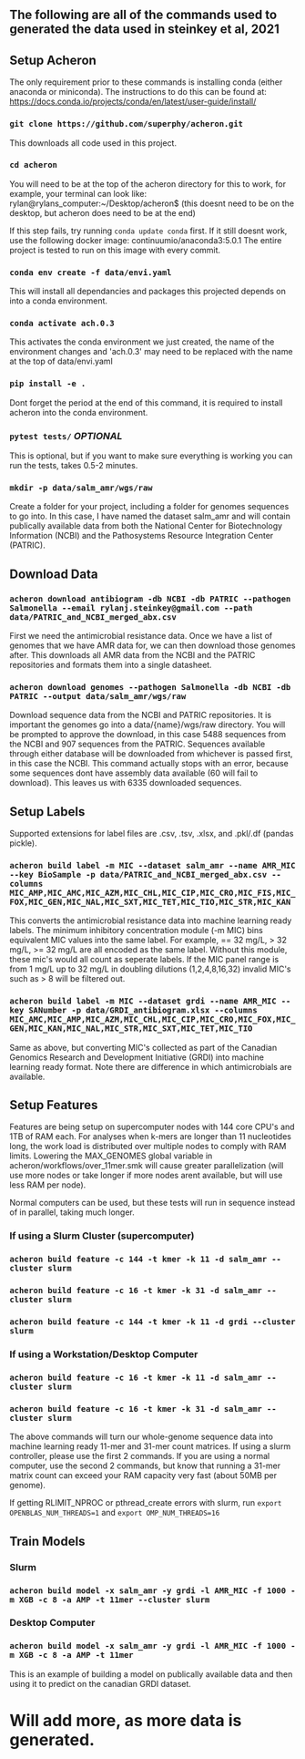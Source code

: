 ## The following are all of the commands used to generated the data used in steinkey et al, 2021

## Setup Acheron
The only requirement prior to these commands is installing conda (either anaconda or miniconda). The instructions to do this can be found at: https://docs.conda.io/projects/conda/en/latest/user-guide/install/

### `git clone https://github.com/superphy/acheron.git`
This downloads all code used in this project.

### `cd acheron`
You will need to be at the top of the acheron directory for this to work, for example, your terminal can look like: rylan@rylans_computer:~/Desktop/acheron$
(this doesnt need to be on the desktop, but acheron does need to be at the end)

If this step fails, try running `conda update conda` first.
If it still doesnt work, use the following docker image: continuumio/anaconda3:5.0.1
The entire project is tested to run on this image with every commit.

### `conda env create -f data/envi.yaml`
This will install all dependancies and packages this projected depends on into a conda environment.

### `conda activate ach.0.3`
This activates the conda environment we just created, the name of the environment changes and 'ach.0.3' may need to be replaced with the name at the top of data/envi.yaml

### `pip install -e .`
Dont forget the period at the end of this command, it is required to install acheron into the conda environment.

### `pytest tests/` *OPTIONAL*
This is optional, but if you want to make sure everything is working you can run the tests, takes 0.5-2 minutes.

### `mkdir -p data/salm_amr/wgs/raw`
Create a folder for your project, including a folder for genomes sequences to go into. In this case, I have named the dataset salm_amr and will contain publically available data from both the National Center for Biotechnology Information (NCBI) and the Pathosystems Resource Integration Center (PATRIC).

## Download Data

### `acheron download antibiogram -db NCBI -db PATRIC --pathogen Salmonella --email rylanj.steinkey@gmail.com --path data/PATRIC_and_NCBI_merged_abx.csv`
First we need the antimicrobial resistance data. Once we have a list of genomes that we have AMR data for, we can then download those genomes after. This downloads all AMR data from the NCBI and the PATRIC repositories and formats them into a single datasheet.

### `acheron download genomes --pathogen Salmonella -db NCBI -db PATRIC --output data/salm_amr/wgs/raw`
Download sequence data from the NCBI and PATRIC repositories. It is important the genomes go into a data/{name}/wgs/raw directory. You will be prompted to approve the download, in this case 5488 sequences from the NCBI and 907 sequences from the PATRIC. Sequences available through either database will be downloaded from whichever is passed first, in this case the NCBI. This command actually stops with an error, because some sequences dont have assembly data available (60 will fail to download). This leaves us with 6335 downloaded sequences.

## Setup Labels

Supported extensions for label files are .csv, .tsv, .xlsx, and .pkl/.df (pandas pickle).

### `acheron build label -m MIC --dataset salm_amr --name AMR_MIC --key BioSample -p data/PATRIC_and_NCBI_merged_abx.csv --columns MIC_AMP,MIC_AMC,MIC_AZM,MIC_CHL,MIC_CIP,MIC_CRO,MIC_FIS,MIC_FOX,MIC_GEN,MIC_NAL,MIC_SXT,MIC_TET,MIC_TIO,MIC_STR,MIC_KAN`

This converts the antimicrobial resistance data into machine learning ready labels. The minimum inhibitory concentration module (-m MIC) bins equivalent MIC values into the same label. For example, == 32 mg/L, > 32 mg/L, >= 32 mg/L are all encoded as the same label. Without this module, these mic's would all count as seperate labels. If the MIC panel range is from 1 mg/L up to 32 mg/L in doubling dilutions (1,2,4,8,16,32) invalid MIC's such as > 8 will be filtered out.

### `acheron build label -m MIC --dataset grdi --name AMR_MIC --key SANumber -p data/GRDI_antibiogram.xlsx --columns MIC_AMC,MIC_AMP,MIC_AZM,MIC_CHL,MIC_CIP,MIC_CRO,MIC_FOX,MIC_GEN,MIC_KAN,MIC_NAL,MIC_STR,MIC_SXT,MIC_TET,MIC_TIO`

Same as above, but converting MIC's collected as part of the Canadian Genomics Research and Development Initiative (GRDI) into machine learning ready format. Note there are difference in which antimicrobials are available.

## Setup Features

Features are being setup on supercomputer nodes with 144 core CPU's and 1TB of RAM each. For analyses when k-mers are longer than 11 nucleotides long, the work load is distributed over multiple nodes to comply with RAM limits. Lowering the MAX_GENOMES global variable in acheron/workflows/over_11mer.smk will cause greater parallelization (will use more nodes or take longer if more nodes arent available, but will use less RAM per node).

Normal computers can be used, but these tests will run in sequence instead of in parallel, taking much longer.

### If using a Slurm Cluster (supercomputer)
### `acheron build feature -c 144 -t kmer -k 11 -d salm_amr --cluster slurm`
### `acheron build feature -c 16 -t kmer -k 31 -d salm_amr --cluster slurm`

### `acheron build feature -c 144 -t kmer -k 11 -d grdi --cluster slurm`

### If using a Workstation/Desktop Computer
### `acheron build feature -c 16 -t kmer -k 11 -d salm_amr --cluster slurm`
### `acheron build feature -c 16 -t kmer -k 31 -d salm_amr --cluster slurm`

The above commands will turn our whole-genome sequence data into machine learning ready 11-mer and 31-mer count matrices. If using a slurm controller, please use the first 2 commands. If you are using a normal computer, use the second 2 commands, but know that running a 31-mer matrix count can exceed your RAM capacity very fast (about 50MB per genome).

If getting RLIMIT_NPROC or pthread_create errors with slurm, run `export OPENBLAS_NUM_THREADS=1` and `export OMP_NUM_THREADS=16`

## Train Models

### Slurm
### `acheron build model -x salm_amr -y grdi -l AMR_MIC -f 1000 -m XGB -c 8 -a AMP -t 11mer --cluster slurm`

### Desktop Computer
### `acheron build model -x salm_amr -y grdi -l AMR_MIC -f 1000 -m XGB -c 8 -a AMP -t 11mer`

This is an example of building a model on publically available data and then using it to predict on the canadian GRDI dataset.

# Will add more, as more data is generated.
